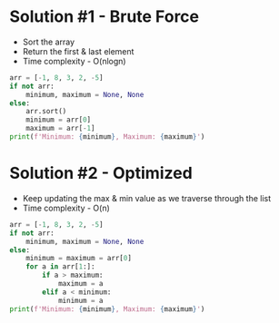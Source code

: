 # Solution #1 - Brute Force
- Sort the array
- Return the first & last element
- Time complexity - O(nlogn)
```python
arr = [-1, 8, 3, 2, -5]
if not arr:
	minimum, maximum = None, None
else:
    arr.sort()
    minimum = arr[0]
    maximum = arr[-1]
print(f'Minimum: {minimum}, Maximum: {maximum}')
```

# Solution #2 - Optimized
- Keep updating the max & min value as we traverse through the list
- Time complexity - O(n)
```python
arr = [-1, 8, 3, 2, -5]
if not arr:
	minimum, maximum = None, None
else:
    minimum = maximum = arr[0]
    for a in arr[1:]:
        if a > maximum:
            maximum = a
        elif a < minimum:
            minimum = a
print(f'Minimum: {minimum}, Maximum: {maximum}')
```
